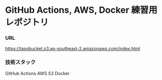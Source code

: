 # GitHub Actions, AWS, Docker 練習用レポジトリ

### URL
https://tasobucket.s3.ap-southeast-2.amazonaws.com/index.html

### 技術スタック
GitHub Actions
AWS S3
Docker
